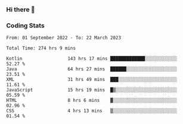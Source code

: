 ### Hi there 👋

<!--
**Girrafeec/girrafeec** is a ✨ _special_ ✨ repository because its `README.md` (this file) appears on your GitHub profile.

Here are some ideas to get you started:

- 🔭 I’m currently working on ...
- 🌱 I’m currently learning ...
- 👯 I’m looking to collaborate on ...
- 🤔 I’m looking for help with ...
- 💬 Ask me about ...
- 📫 How to reach me: ...
- 😄 Pronouns: ...
- ⚡ Fun fact: ...
-->

### Coding Stats
<!--START_SECTION:waka-->

```text
From: 01 September 2022 - To: 22 March 2023

Total Time: 274 hrs 9 mins

Kotlin                 143 hrs 17 mins █████████████░░░░░░░░░░░░   52.27 %
Java                   64 hrs 27 mins  ██████░░░░░░░░░░░░░░░░░░░   23.51 %
XML                    31 hrs 49 mins  ███░░░░░░░░░░░░░░░░░░░░░░   11.61 %
JavaScript             15 hrs 19 mins  █▒░░░░░░░░░░░░░░░░░░░░░░░   05.59 %
HTML                   8 hrs 6 mins    ▓░░░░░░░░░░░░░░░░░░░░░░░░   02.96 %
CSS                    4 hrs 13 mins   ▒░░░░░░░░░░░░░░░░░░░░░░░░   01.54 %
```

<!--END_SECTION:waka-->
